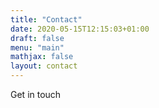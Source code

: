```yaml
---
title: "Contact"
date: 2020-05-15T12:15:03+01:00
draft: false
menu: "main"
mathjax: false
layout: contact
---
```


Get in touch